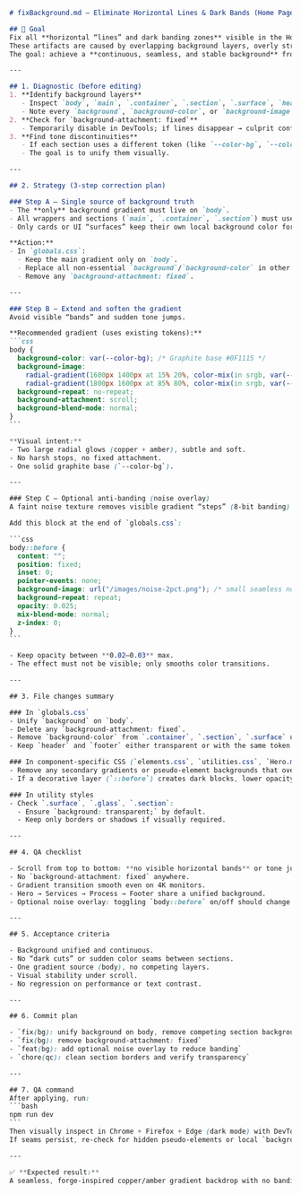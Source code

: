 ﻿````markdown
# fixBackground.md — Eliminate Horizontal Lines & Dark Bands (Home Page)

## 🎯 Goal
Fix all **horizontal “lines” and dark banding zones** visible in the Home page background.  
These artifacts are caused by overlapping background layers, overly strong gradients, and `background-attachment: fixed`.  
The goal: achieve a **continuous, seamless, and stable background** from top to bottom without changing the site’s palette or structure.

---

## 1. Diagnostic (before editing)
1. **Identify background layers**
   - Inspect `body`, `main`, `.container`, `.section`, `.surface`, `header`, and `footer`.
   - Note every `background`, `background-color`, or `background-image` (including pseudo-elements).
2. **Check for `background-attachment: fixed`**
   - Temporarily disable in DevTools; if lines disappear → culprit confirmed.
3. **Find tone discontinuities**
   - If each section uses a different token (like `--color-bg`, `--color-bg-alt`, `--color-surface`), you’ll see visible horizontal bands.
   - The goal is to unify them visually.

---

## 2. Strategy (3-step correction plan)

### Step A — Single source of background truth
- The **only** background gradient must live on `body`.
- All wrappers and sections (`main`, `.container`, `.section`) must use **transparent backgrounds** by default.
- Only cards or UI “surfaces” keep their own local background color for contrast.

**Action:**
- In `globals.css`:
  - Keep the main gradient only on `body`.
  - Replace all non-essential `background`/`background-color` in other layers with `transparent`.
  - Remove any `background-attachment: fixed`.

---

### Step B — Extend and soften the gradient
Avoid visible “bands” and sudden tone jumps.

**Recommended gradient (uses existing tokens):**
```css
body {
  background-color: var(--color-bg); /* Graphite base #0F1115 */
  background-image:
    radial-gradient(1600px 1400px at 15% 20%, color-mix(in srgb, var(--color-primary) 10%, transparent)),
    radial-gradient(1800px 1600px at 85% 80%, color-mix(in srgb, var(--color-secondary) 8%, transparent));
  background-repeat: no-repeat;
  background-attachment: scroll;
  background-blend-mode: normal;
}
```

**Visual intent:**
- Two large radial glows (copper + amber), subtle and soft.
- No harsh stops, no fixed attachment.
- One solid graphite base (`--color-bg`).

---

### Step C — Optional anti-banding (noise overlay)
A faint noise texture removes visible gradient “steps” (8-bit banding) on large monitors.

Add this block at the end of `globals.css`:

```css
body::before {
  content: "";
  position: fixed;
  inset: 0;
  pointer-events: none;
  background-image: url("/images/noise-2pct.png"); /* small seamless noise (alpha 2%) */
  background-repeat: repeat;
  opacity: 0.025;
  mix-blend-mode: normal;
  z-index: 0;
}
```

- Keep opacity between **0.02–0.03** max.
- The effect must not be visible; only smooths color transitions.

---

## 3. File changes summary

### In `globals.css`
- Unify `background` on `body`.
- Delete any `background-attachment: fixed`.
- Remove `background-color` from `.container`, `.section`, `.surface` unless truly needed.
- Keep `header` and `footer` either transparent or with the same token (`--color-bg-alt`).

### In component-specific CSS (`elements.css`, `utilities.css`, `Hero.module.css`, etc.)
- Remove any secondary gradients or pseudo-element backgrounds that overlap the body gradient.
- If a decorative layer (`::before`) creates dark blocks, lower opacity to ≤ 0.15 or remove it.

### In utility styles
- Check `.surface`, `.glass`, `.section`:
  - Ensure `background: transparent;` by default.
  - Keep only borders or shadows if visually required.

---

## 4. QA checklist

- Scroll from top to bottom: **no visible horizontal bands** or tone jumps.
- No `background-attachment: fixed` anywhere.
- Gradient transition smooth even on 4K monitors.
- Hero → Services → Process → Footer share a unified background.
- Optional noise overlay: toggling `body::before` on/off should change **only smoothness**, not color.

---

## 5. Acceptance criteria

- Background unified and continuous.
- No “dark cuts” or sudden color seams between sections.
- One gradient source (body), no competing layers.
- Visual stability under scroll.
- No regression on performance or text contrast.

---

## 6. Commit plan

- `fix(bg): unify background on body, remove competing section backgrounds`
- `fix(bg): remove background-attachment: fixed`
- `feat(bg): add optional noise overlay to reduce banding`
- `chore(qc): clean section borders and verify transparency`

---

## 7. QA command
After applying, run:
```bash
npm run dev
```
Then visually inspect in Chrome + Firefox + Edge (dark mode) with DevTools throttled scroll and GPU compositing enabled.  
If seams persist, re-check for hidden pseudo-elements or local `background-color` overrides.

---

✅ **Expected result:**  
A seamless, forge-inspired copper/amber gradient backdrop with no banding, no horizontal lines, and full visual continuity.
````
